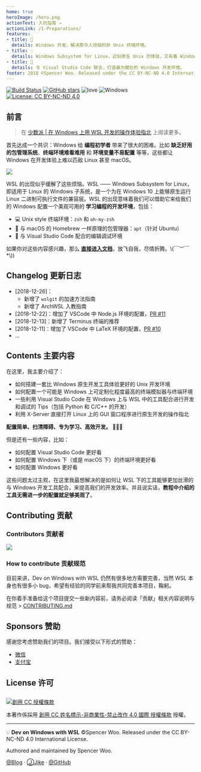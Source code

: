 ```yaml
---
home: true
heroImage: /hero.png
actionText: 入坑指南 →
actionLink: /1-Preparations/
features:
- title: 🍳
  details: Windows 开发，解决那令人烦恼的非 Unix 终端环境。
- title: 💡
  details: Windows Subsystem for Linux，近似原生 Unix 的体验，又有着 Windows 强大的生产力。
- title: 🎉
  details: 与 Visual Studio Code 联合，打造最为健壮的 Windows 开发环境。
footer: 2018 ©Spencer Woo. Released under the CC BY-NC-ND 4.0 International License.
---
```


[![Build Status](https://img.shields.io/travis/spencerwooo/dowww.svg?style=flat-square)](https://travis-ci.org/spencerwooo/dowww)
[![GitHub stars](https://img.shields.io/github/stars/spencerwooo/dowww.svg?style=flat-square&label=⭐%20Stars)](https://github.com/spencerwoo/dowww)
![love](https://img.shields.io/badge/Made%20with-love-ff69b4.svg?style=flat-square)
![Windows](https://img.shields.io/badge/Windows-♥-FFE411.svg?logo=windows&style=flat-square)
[![License: CC BY-NC-ND 4.0](https://img.shields.io/badge/License-CC%20BY--NC--ND%204.0-03A9F4.svg?style=flat-square)](http://creativecommons.org/licenses/by-nc-nd/4.0/)

## 前言

> 在 [少数派 | 在 Windows 上用 WSL 开发的操作体验指北](https://sspai.com/post/47719) 上阅读更多。

首先达成一个共识：Windows 给 **编程初学者** 带来了很大的困难。比如 **缺乏好用的包管理系统**、**终端环境难看难用** 和 **环境变量不易配置** 等等，这些都让 Windows 在开发体验上难以匹敌 Linux 甚至 macOS。

![](https://i.loli.net/2018/12/26/5c2367ce1dd61.png)

WSL 的出现似乎缓解了这些烦恼。WSL —— Windows Subsystem for Linux，即适用于 Linux 的 Windows 子系统，是一个为在 Windows 10 上能够原生运行 Linux 二进制可执行文件的兼容层。WSL 的出现意味着我们可以借助它来给我们的 Windows 配置一个美观可用的 **学习编程的开发环境**，包括：

- 💻 Unix style 终端环境：`zsh` 和 `oh-my-zsh`
- 🔨 与 macOS 的 Homebrew 一样原理的包管理器：`apt`（针对 Ubuntu）
- 📰 与 Visual Studio Code 配合的编辑调试环境

如果你对这些内容感兴趣，那么 [**直接进入文档**](https://spencerwoo.com/dowww/)，放飞自我，尽情折腾。\\(￣︶￣*\\))

## Changelog 更新日志

- [2018-12-26]：
  - 新增了 `wslgit` 的加速方法指南
  - 新增了 ArchWSL 入教指南
- [2018-12-22]：增加了 VSCode 中 Node.js 环境的配置，[PR #11](https://github.com/spencerwooo/dowww/pull/11)
- [2018-12-13]：新增了 Terminus 终端的推荐
- [2018-12-11]：增加了 VSCode 中 LaTeX 环境的配置，[PR #10](https://github.com/spencerwooo/dowww/pull/10)
- ...

## Contents 主要内容

在这里，我主要介绍了：

- 如何搭建一套比 Windows 原生开发工具体验更好的 Unix 开发环境
- 如何配置一个可能是 Windows 上可定制化程度最高的终端模拟器与终端环境
- 一些利用 Visual Studio Code 在 Windows 上与 WSL 中的工具配合进行开发和调试的 Tips（包括 Python 和 C/C++ 的开发）
- 利用 X-Server 直接打开 Linux 上的 GUI 窗口程序进行原生开发的操作指北
 
**配置简单、扫清障碍、专为学习、高效开发。** 🎉🎉🎉

但是还有一些内容，比如：

- 如何配置 Visual Studio Code 更好看
- 如何配置 Windows 下（或是 macOS 下）的终端环境更好看
- 如何配置 Windows 更好看

这些问题太过主观，在这里我最想解决的是如何让 WSL 下的工具能够更加丝滑的与 Windows 开发工具配合，来提高我们的开发效率。并且说实话，**教程中介绍的工具无需进一步的配置就足够美观了**。

## Contributing 贡献

### Contributors 贡献者

[![](https://opencollective.com/dowww/contributors.svg)](https://github.com/spencerwooo/dowww/graphs/contributors)

### How to contribute 贡献规范

目前来讲，Dev on Windows with WSL 仍然有很多地方需要完善，当然 WSL 本身也有很多小 bug，希望有经验的同学前来帮我共同完善本项目，鞠躬。

在你着手准备给这个项目提交一些新内容前，请务必阅读「贡献」相关内容说明与规范 > [CONTRIBUTING.md](https://github.com/spencerwooo/dowww/blob/master/.github/CONTRIBUTING.md)

## Sponsors 赞助

感谢您考虑赞助我们的项目。我们接受以下形式的赞助：

- [微信](https://i.loli.net/2018/03/13/5aa7ae214b63f.jpg)
- [支付宝](https://i.loli.net/2018/03/13/5aa7ae11339cd.jpg)

## License 许可

<a rel="license" href="http://creativecommons.org/licenses/by-nc-nd/4.0/"><img alt="創用 CC 授權條款" style="border-width:0; padding-top:10px;" src="https://i.creativecommons.org/l/by-nc-nd/4.0/88x31.png" /></a>

本著作係採用 <a rel="license" href="http://creativecommons.org/licenses/by-nc-nd/4.0/">創用 CC 姓名標示-非商業性-禁止改作 4.0 國際 授權條款</a> 授權。

---

💡 **Dev on Windows with WSL** ©Spencer Woo. Released under the CC BY-NC-ND 4.0 International License.

Authored and maintained by Spencer Woo.

[@Blog](https://spencerwoo.com/) · [ⒿJike](https://web.okjike.com/user/4DDA0425-FB41-4188-89E4-952CA15E3C5E/post) · [@GitHub](https://github.com/spencerwooo)